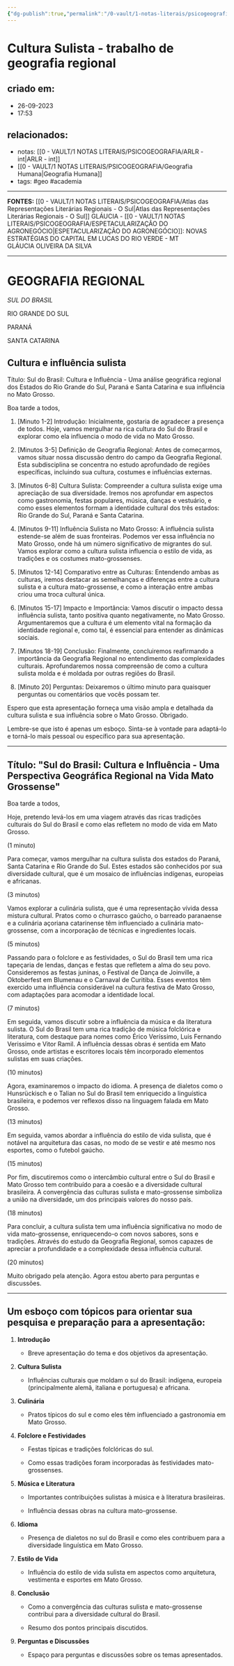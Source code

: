 ```yaml
---
{"dg-publish":true,"permalink":"/0-vault/1-notas-literais/psicogeografia/cultura-sulista-trabalho-de-geografia-regional/","tags":["geo","academia"],"dgHomeLink":true,"dgShowLocalGraph":true,"dgShowFileTree":true,"dgEnableSearch":true}
---
```


# Cultura Sulista - trabalho de geografia regional

## criado em: 
- 26-09-2023
- 17:53
## relacionados:
- notas: [[0 - VAULT/1 NOTAS LITERAIS/PSICOGEOGRAFIA/ARLR - int\|ARLR - int]]
- [[0 - VAULT/1 NOTAS LITERAIS/PSICOGEOGRAFIA/Geografia Humana\|Geografia Humana]]
- tags: #geo #academia 
---

**FONTES:**
[[0 - VAULT/1 NOTAS LITERAIS/PSICOGEOGRAFIA/Atlas das Representações Literárias Regionais - O Sul\|Atlas das Representações Literárias Regionais - O Sul]]
GLÁUCIA - [[0 - VAULT/1 NOTAS LITERAIS/PSICOGEOGRAFIA/ESPETACULARIZAÇÃO DO AGRONEGÓCIO\|ESPETACULARIZAÇÃO DO AGRONEGÓCIO]]: NOVAS ESTRATÉGIAS DO CAPITAL EM LUCAS DO RIO VERDE - MT  
GLÁUCIA OLIVEIRA DA SILVA

---

# GEOGRAFIA REGIONAL

_SUL DO BRASIL_

RIO GRANDE DO SUL

PARANÁ

SANTA CATARINA

## Cultura e influência sulista

Título: Sul do Brasil: Cultura e Influência - Uma análise geográfica regional dos Estados do Rio Grande do Sul, Paraná e Santa Catarina e sua influência no Mato Grosso.

Boa tarde a todos,

1. [Minuto 1-2] Introdução: Inicialmente, gostaria de agradecer a presença de todos. Hoje, vamos mergulhar na rica cultura do Sul do Brasil e explorar como ela influencia o modo de vida no Mato Grosso.
    
2. [Minutos 3-5] Definição de Geografia Regional: Antes de começarmos, vamos situar nossa discussão dentro do campo da Geografia Regional. Esta subdisciplina se concentra no estudo aprofundado de regiões específicas, incluindo sua cultura, costumes e influências externas.
    
3. [Minutos 6-8] Cultura Sulista: Compreender a cultura sulista exige uma apreciação de sua diversidade. Iremos nos aprofundar em aspectos como gastronomia, festas populares, música, danças e vestuário, e como esses elementos formam a identidade cultural dos três estados: Rio Grande do Sul, Paraná e Santa Catarina.
    
4. [Minutos 9-11] Influência Sulista no Mato Grosso: A influência sulista estende-se além de suas fronteiras. Podemos ver essa influência no Mato Grosso, onde há um número significativo de migrantes do sul. Vamos explorar como a cultura sulista influencia o estilo de vida, as tradições e os costumes mato-grossenses.
    
5. [Minutos 12-14] Comparativo entre as Culturas: Entendendo ambas as culturas, iremos destacar as semelhanças e diferenças entre a cultura sulista e a cultura mato-grossense, e como a interação entre ambas criou uma troca cultural única.
    
6. [Minutos 15-17] Impacto e Importância: Vamos discutir o impacto dessa influência sulista, tanto positiva quanto negativamente, no Mato Grosso. Argumentaremos que a cultura é um elemento vital na formação da identidade regional e, como tal, é essencial para entender as dinâmicas sociais.
    
7. [Minutos 18-19] Conclusão: Finalmente, concluiremos reafirmando a importância da Geografia Regional no entendimento das complexidades culturais. Aprofundaremos nossa compreensão de como a cultura sulista molda e é moldada por outras regiões do Brasil.
    
8. [Minuto 20] Perguntas: Deixaremos o último minuto para quaisquer perguntas ou comentários que vocês possam ter.
    

Espero que esta apresentação forneça uma visão ampla e detalhada da cultura sulista e sua influência sobre o Mato Grosso. Obrigado.

Lembre-se que isto é apenas um esboço. Sinta-se à vontade para adaptá-lo e torná-lo mais pessoal ou específico para sua apresentação.

---

## Título: "Sul do Brasil: Cultura e Influência - Uma Perspectiva Geográfica Regional na Vida Mato Grossense"

Boa tarde a todos,

Hoje, pretendo levá-los em uma viagem através das ricas tradições culturais do Sul do Brasil e como elas refletem no modo de vida em Mato Grosso.

(1 minuto)

Para começar, vamos mergulhar na cultura sulista dos estados do Paraná, Santa Catarina e Rio Grande do Sul. Estes estados são conhecidos por sua diversidade cultural, que é um mosaico de influências indígenas, europeias e africanas.

(3 minutos)

Vamos explorar a culinária sulista, que é uma representação vívida dessa mistura cultural. Pratos como o churrasco gaúcho, o barreado paranaense e a culinária açoriana catarinense têm influenciado a culinária mato-grossense, com a incorporação de técnicas e ingredientes locais.

(5 minutos)

Passando para o folclore e as festividades, o Sul do Brasil tem uma rica tapeçaria de lendas, danças e festas que refletem a alma do seu povo. Consideremos as festas juninas, o Festival de Dança de Joinville, a Oktoberfest em Blumenau e o Carnaval de Curitiba. Esses eventos têm exercido uma influência considerável na cultura festiva de Mato Grosso, com adaptações para acomodar a identidade local.

(7 minutos)

Em seguida, vamos discutir sobre a influência da música e da literatura sulista. O Sul do Brasil tem uma rica tradição de música folclórica e literatura, com destaque para nomes como Érico Veríssimo, Luis Fernando Verissimo e Vitor Ramil. A influência dessas obras é sentida em Mato Grosso, onde artistas e escritores locais têm incorporado elementos sulistas em suas criações.

(10 minutos)

Agora, examinaremos o impacto do idioma. A presença de dialetos como o Hunsrückisch e o Talian no Sul do Brasil tem enriquecido a linguística brasileira, e podemos ver reflexos disso na linguagem falada em Mato Grosso.

(13 minutos)

Em seguida, vamos abordar a influência do estilo de vida sulista, que é notável na arquitetura das casas, no modo de se vestir e até mesmo nos esportes, como o futebol gaúcho.

(15 minutos)

Por fim, discutiremos como o intercâmbio cultural entre o Sul do Brasil e Mato Grosso tem contribuído para a coesão e a diversidade cultural brasileira. A convergência das culturas sulista e mato-grossense simboliza a união na diversidade, um dos principais valores do nosso país.

(18 minutos)

Para concluir, a cultura sulista tem uma influência significativa no modo de vida mato-grossense, enriquecendo-o com novos sabores, sons e tradições. Através do estudo da Geografia Regional, somos capazes de apreciar a profundidade e a complexidade dessa influência cultural.

(20 minutos)

Muito obrigado pela atenção. Agora estou aberto para perguntas e discussões.

---

## Um esboço com tópicos para orientar sua pesquisa e preparação para a apresentação:

1. **Introdução**
    
    - Breve apresentação do tema e dos objetivos da apresentação.
        
2. **Cultura Sulista**
    
    - Influências culturais que moldam o sul do Brasil: indígena, europeia (principalmente alemã, italiana e portuguesa) e africana.
        
3. **Culinária**
    
    - Pratos típicos do sul e como eles têm influenciado a gastronomia em Mato Grosso.
        
4. **Folclore e Festividades**
    
    - Festas típicas e tradições folclóricas do sul.
        
    - Como essas tradições foram incorporadas às festividades mato-grossenses.
        
5. **Música e Literatura**
    
    - Importantes contribuições sulistas à música e à literatura brasileiras.
        
    - Influência dessas obras na cultura mato-grossense.
        
6. **Idioma**
    
    - Presença de dialetos no sul do Brasil e como eles contribuem para a diversidade linguística em Mato Grosso.
        
7. **Estilo de Vida**
    
    - Influência do estilo de vida sulista em aspectos como arquitetura, vestimenta e esportes em Mato Grosso.
        
8. **Conclusão**
    
    - Como a convergência das culturas sulista e mato-grossense contribui para a diversidade cultural do Brasil.
        
    - Resumo dos pontos principais discutidos.
        
9. **Perguntas e Discussões**
    
    - Espaço para perguntas e discussões sobre os temas apresentados.


